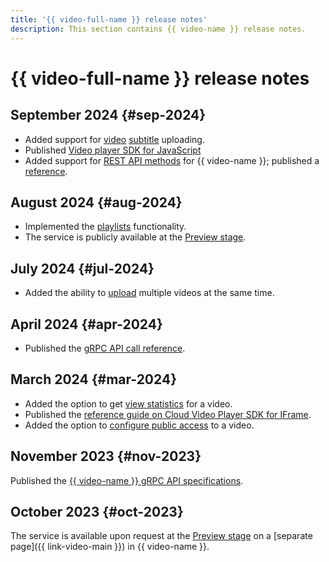 ```yaml
---
title: '{{ video-full-name }} release notes'
description: This section contains {{ video-name }} release notes.
---
```


# {{ video-full-name }} release notes

## September 2024 {#sep-2024}

* Added support for [video](./concepts/videos.md#subtitles) [subtitle](./concepts/videos.md) uploading.
* Published [Video player SDK for JavaScript](./sdk/javascript/index.md)
* Added support for [REST API methods](https://github.com/yandex-cloud/cloudapi/tree/master/yandex/cloud/video) for {{ video-name }}; published a [reference](./api-ref/).

## August 2024 {#aug-2024}

* Implemented the [playlists](./concepts/playlists.md) functionality.
* The service is publicly available at the [Preview stage](../overview/concepts/launch-stages.md).

## July 2024 {#jul-2024}

* Added the ability to [upload](./operations/video/upload.md#multiple) multiple videos at the same time.

## April 2024 {#apr-2024}

* Published the [gRPC API call reference](./api-ref/grpc/).

## March 2024 {#mar-2024}

* Added the option to get [view statistics](./operations/video/get-statistics.md) for a video.
* Published the [reference guide on Cloud Video Player SDK for IFrame](iframe-sdk.md).
* Added the option to [configure public access](./operations/video/publish.md) to a video.

## November 2023 {#nov-2023}

Published the [{{ video-name }} gRPC API specifications](https://github.com/yandex-cloud/cloudapi/tree/master/yandex/cloud/video).

## October 2023 {#oct-2023}

The service is available upon request at the [Preview stage](../overview/concepts/launch-stages.md) on a [separate page]({{ link-video-main }}) in {{ video-name }}.